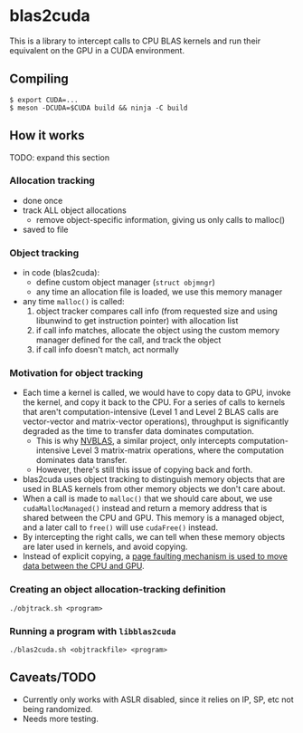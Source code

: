 # blas2cuda

This is a library to intercept calls to CPU BLAS kernels and run their
equivalent on the GPU in a CUDA environment.

## Compiling
```
$ export CUDA=...
$ meson -DCUDA=$CUDA build && ninja -C build
```

## How it works
TODO: expand this section

### Allocation tracking
- done once
- track ALL object allocations
    - remove object-specific information, giving us only calls to malloc()
- saved to file

### Object tracking
- in code (blas2cuda):
    - define custom object manager (`struct objmngr`)
    - any time an allocation file is loaded, we use this memory manager
- any time `malloc()` is called:
    1. object tracker compares call info (from requested size and using
       libunwind to get instruction pointer) with allocation list
    2. if call info matches, allocate the object using the custom memory
       manager defined for the call, and track the object
    3. if call info doesn't match, act normally

### Motivation for object tracking
- Each time a kernel is called, we would have to copy data to GPU, invoke the
  kernel, and copy it back to the CPU. For a series of calls to kernels that
  aren't computation-intensive (Level 1 and Level 2 BLAS calls are vector-vector
  and matrix-vector operations), throughput is significantly degraded as the
  time to transfer data dominates computation.
    - This is why [NVBLAS](https://docs.nvidia.com/cuda/nvblas/index.html), a
      similar project, only intercepts computation-intensive Level 3
      matrix-matrix operations, where the computation dominates data transfer.
    - However, there's still this issue of copying back and forth.
- blas2cuda uses object tracking to distinguish memory objects that are used in
  BLAS kernels from other memory objects we don't care about.
- When a call is made to `malloc()` that we should care about, we use
  `cudaMallocManaged()` instead and return a memory address that is shared
  between the CPU and GPU. This memory is a managed object, and a later call to
  `free()` will use `cudaFree()` instead.
- By intercepting the right calls, we can tell when these memory objects are
  later used in kernels, and avoid copying.
- Instead of explicit copying, a [page faulting mechanism is used to move data
  between the CPU and GPU](https://docs.nvidia.com/cuda/cuda-c-programming-guide/index.html#um-data-migration).

### Creating an object allocation-tracking definition
`./objtrack.sh <program>`

### Running a program with `libblas2cuda`
`./blas2cuda.sh <objtrackfile> <program>`

## Caveats/TODO
- Currently only works with ASLR disabled, since it relies on IP, SP, etc not
  being randomized.
- Needs more testing.
